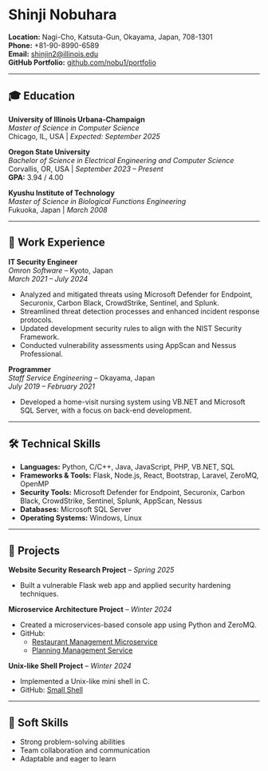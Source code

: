 # Shinji Nobuhara

**Location:** Nagi-Cho, Katsuta-Gun, Okayama, Japan, 708-1301  
**Phone:** +81-90-8990-6589  
**Email:** shinjin2@illinois.edu  
**GitHub Portfolio:** [github.com/nobu1/portfolio](https://github.com/nobu1/portfolio)

---

## 🎓 Education

**University of Illinois Urbana-Champaign**  
*Master of Science in Computer Science*  
Chicago, IL, USA | *Expected: September 2025*

**Oregon State University**  
*Bachelor of Science in Electrical Engineering and Computer Science*  
Corvallis, OR, USA | *September 2023 – Present*  
**GPA:** 3.94 / 4.00

**Kyushu Institute of Technology**  
*Master of Science in Biological Functions Engineering*  
Fukuoka, Japan | *March 2008*

---

## 💼 Work Experience

**IT Security Engineer**  
*Omron Software* – Kyoto, Japan  
*March 2021 – July 2024*  
- Analyzed and mitigated threats using Microsoft Defender for Endpoint, Securonix, Carbon Black, CrowdStrike, Sentinel, and Splunk.  
- Streamlined threat detection processes and enhanced incident response protocols.  
- Updated development security rules to align with the NIST Security Framework.  
- Conducted vulnerability assessments using AppScan and Nessus Professional.

**Programmer**  
*Staff Service Engineering* – Okayama, Japan  
*July 2019 – February 2021*  
- Developed a home-visit nursing system using VB.NET and Microsoft SQL Server, with a focus on back-end development.

---

## 🛠️ Technical Skills

- **Languages:** Python, C/C++, Java, JavaScript, PHP, VB.NET, SQL  
- **Frameworks & Tools:** Flask, Node.js, React, Bootstrap, Laravel, ZeroMQ, OpenMP  
- **Security Tools:** Microsoft Defender for Endpoint, Securonix, Carbon Black, CrowdStrike, Sentinel, Splunk, AppScan, Nessus  
- **Databases:** Microsoft SQL Server  
- **Operating Systems:** Windows, Linux

---

## 🧪 Projects

**Website Security Research Project** – *Spring 2025*  
- Built a vulnerable Flask web app and applied security hardening techniques.

**Microservice Architecture Project** – *Winter 2024*  
- Created a microservices-based console app using Python and ZeroMQ.  
- GitHub:  
  - [Restaurant Management Microservice](https://github.com/nobu1/restaurant_management_microservice)  
  - [Planning Management Service](https://github.com/nobu1/planning_management_service)

**Unix-like Shell Project** – *Winter 2024*  
- Implemented a Unix-like mini shell in C.  
- GitHub: [Small Shell](https://github.com/nobu1/small_shell)

---

## 🌟 Soft Skills

- Strong problem-solving abilities  
- Team collaboration and communication  
- Adaptable and eager to learn
